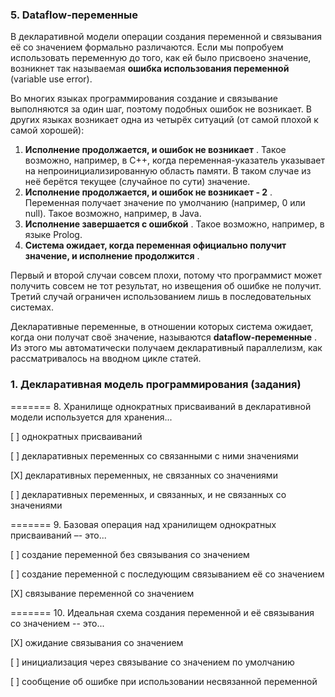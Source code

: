 ### 5. Dataflow-переменные

В декларативной модели операции создания переменной и связывания её со значением формально различаются. Если мы попробуем использовать переменную до того, как ей было присвоено значение, возникнет так называемая **ошибка использования переменной** (variable use error).

Во многих языках программирования создание и связывание выполняются за один шаг, поэтому подобных ошибок не возникает. В других языках возникает одна из четырёх ситуаций (от самой плохой к самой хорошей):

1) **Исполнение продолжается, и ошибок не возникает** . Такое возможно, например, в С++, когда переменная-указатель указывает на непроинициализированную область памяти. В таком случае из неё берётся текущее (случайное по сути) значение.
2) **Исполнение продолжается, и ошибок не возникает - 2** . Переменная получает значение по умолчанию (например, 0 или null). Такое возможно, например, в Java.
3) **Исполнение завершается с ошибкой** . Такое возможно, например, в языке Prolog.
4) **Система ожидает, когда переменная официально получит значение, и исполнение продолжится** .

Первый и второй случаи совсем плохи, потому что программист может получить совсем не тот результат, но извещения об ошибке не получит. Третий случай ограничен использованием лишь в последовательных системах.

Декларативные переменные, в отношении которых система ожидает, когда они получат своё значение, называются  **dataflow-переменные** . Из этого мы автоматически получаем декларативный параллелизм, как рассматривалось на вводном цикле статей.



### 1. Декларативная модель программирования (задания)

======= 8. Хранилище однократных присваиваний в декларативной модели используется для хранения...

[ ] однократных присваиваний

[ ] декларативных переменных со связанными с ними значениями

[X] декларативных переменных, не связанных со значениями

[ ] декларативных переменных, и связанных, и не связанных со значениями

======= 9. Базовая операция над хранилищем однократных присваиваний –- это...

[ ] создание переменной без связывания со значением

[ ] создание переменной с последующим связыванием её со значением

[X] связывание переменной со значением

======= 10. Идеальная схема создания переменной и её связывания со значением -- это...

[X] ожидание связывания со значением

[ ] инициализация через связывание со значением по умолчанию

[ ] сообщение об ошибке при использовании несвязанной переменной

